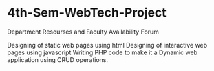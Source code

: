 # 4th-Sem-WebTech-Project
Department Resourses and Faculty Availability Forum

Designing of static web pages using html 
Designing of interactive web pages using
javascript
Writing PHP code to make it a Dynamic
web application using CRUD operations.
